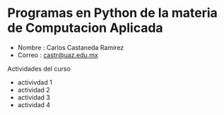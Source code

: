 # Programas en Python de la materia de Computacion Aplicada

- Nombre : Carlos Castaneda Ramirez
- Correo : castr@uaz.edu.mx

Actividades del curso
- activivdad 1
- actividad 2
- actividad 3
- actividad 4
